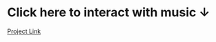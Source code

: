 # Click here to interact with music ↓
[Project Link](https://listenitsalive.github.io/ListenItsAlive/)
